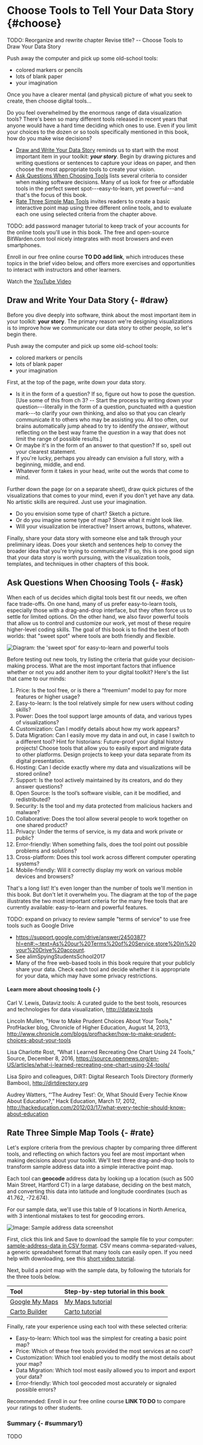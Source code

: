 # Choose Tools to Tell Your Data Story {#choose}

TODO: Reorganize and rewrite chapter
Revise title? -- Choose Tools to Draw Your Data Story

Push away the computer and pick up some old-school tools:

  - colored markers or pencils
  - lots of blank paper
  - your imagination

Once you have a clearer mental (and physical) picture of what you seek to create, then choose digital tools...


Do you feel overwhelmed by the enormous range of data visualization tools? There's been so many different tools released in recent years that anyone would have a hard time deciding which ones to use. Even if you limit your choices to the dozen or so tools specifically mentioned in this book, how do you make wise decisions?

- [Draw and Write Your Data Story](draw.html) reminds us to start with the most important item in your toolkit: ***your story***. Begin by drawing pictures and writing questions or sentences to capture your ideas on paper, and then choose the most appropriate tools to create your vision.
- [Ask Questions When Choosing Tools](ask.html) lists several criteria to consider when making software decisions. Many of us look for free or affordable tools in the perfect sweet spot---easy-to-learn, yet powerful---and that's the focus of this book.
- [Rate Three Simple Map Tools](rate.html) invites readers to create a basic interactive point map using three different online tools, and to evaluate each one using selected criteria from the chapter above.

TODO: add password manager tutorial to keep track of your accounts for the online tools you'll use in this book. The free and open-source BitWarden.com tool nicely integrates with most browsers and even smartphones.

Enroll in our free online course **TO DO add link**, which introduces these topics in the brief video below, and offers more exercises and opportunities to interact with instructors and other learners.

Watch the [YouTube Video](https://youtu.be/SS1BGp_lxnU)

## Draw and Write Your Data Story {- #draw}
Before you dive deeply into software, think about the most important item in your toolkit: **your story**. The primary reason we're designing visualizations is to improve how we communicate our data story to other people, so let's begin there.

Push away the computer and pick up some old-school tools:

  - colored markers or pencils
  - lots of blank paper
  - your imagination

First, at the top of the page, write down your data story.

- Is it in the form of a question? If so, figure out how to pose the question. [Use some of this from ch 3? -- Start the process by writing down your question---literally in the form of a question, punctuated with a question mark---to clarify your own thinking, and also so that you can clearly communicate it to others who may be assisting you. All too often, our brains automatically jump ahead to try to identify the *answer*, without reflecting on the best way frame the *question* in a way that does not limit the range of possible results.]
- Or maybe it's in the form of an answer to that question? If so, spell out your clearest statement.
- If you're lucky, perhaps you already can envision a full story, with a beginning, middle, and end.
- Whatever form it takes in your head, write out the words that come to mind.

Further down the page (or on a separate sheet), draw quick pictures of the visualizations that comes to your mind, even if you don't yet have any data. No artistic skills are required. Just use your imagination.
- Do you envision some type of chart? Sketch a picture.
- Or do you imagine some type of map? Show what it might look like.
- Will your visualization be interactive? Insert arrows, buttons, whatever.

Finally, share your data story with someone else and talk through your preliminary ideas. Does your sketch and sentences help to convey the broader idea that you're trying to communicate? If so, this is one good sign that your data story is worth pursuing, with the visualization tools, templates, and techniques in other chapters of this book.

## Ask Questions When Choosing Tools {- #ask}
When each of us decides which digital tools best fit our needs, we often face trade-offs. On one hand, many of us prefer easy-to-learn tools, especially those with a drag-and-drop interface, but they often force us to settle for limited options. On the other hand, we also favor powerful tools that allow us to control and customize our work, yet most of these require higher-level coding skills. The goal of this book is to find the best of both worlds: that "sweet spot" where tools are both friendly and flexible.

![Diagram: the 'sweet spot' for easy-to-learn and powerful tools](images/01-choose/tool-sweet-spot.png)

Before testing out new tools, try listing the criteria that guide your decision-making process. What are the most important factors that influence whether or not you add another item to your digital toolkit? Here's the list that came to our minds:

1. Price: Is the tool free, or is there a “freemium” model to pay for more features or higher usage?
2. Easy-to-learn: Is the tool relatively simple for new users without coding skills?
3. Power: Does the tool support large amounts of data, and various types of visualizations?
4. Customization: Can I modify details about how my work appears?
5. Data Migration: Can I easily move my data in and out, in case I switch to a different tool? Hint for historians: Future-proof your digital history projects! Choose tools that allow you to easily export and migrate data to other platforms. Design projects to keep your data separate from its digital presentation.
6. Hosting: Can I decide exactly where my data and visualizations will be stored online?
7. Support: Is the tool actively maintained by its creators, and do they answer questions?
8. Open Source: Is the tool’s software visible, can it be modified, and redistributed?
9. Security: Is the tool and my data protected from malicious hackers and malware?
10. Collaborative: Does the tool allow several people to work together on one shared product?
11. Privacy: Under the terms of service, is my data and work private or public?
12. Error-friendly: When something fails, does the tool point out possible problems and solutions?
13. Cross-platform: Does this tool work across different computer operating systems?
14. Mobile-friendly: Will it correctly display my work on various mobile devices and browsers?

That's a long list! It's even longer than the number of tools we'll mention in this book. But don't let it overwhelm you. The diagram at the top of the page illustrates the two most important criteria for the many free tools that are currently available: easy-to-learn and powerful features.

TODO: expand on privacy to review sample "terms of service" to use free tools such as Google Drive
- https://support.google.com/drive/answer/2450387?hl=en#:~:text=As%20our%20Terms%20of%20Service,store%20in%20your%20Drive%20account.
- See alimSpyingStudentsSchool2017
- Many of the free web-based tools in this book require that your publicly share your data. Check each tool and decide whether it is appropriate for your data, which may have some privacy restrictions.

#### Learn more about choosing tools {-}

Carl V. Lewis, Dataviz.tools: A curated guide to the best tools, resources and technologies for data visualization, http://dataviz.tools

Lincoln Mullen, "How to Make Prudent Choices About Your Tools," ProfHacker blog, Chronicle of Higher Education, August 14, 2013, http://www.chronicle.com/blogs/profhacker/how-to-make-prudent-choices-about-your-tools

Lisa Charlotte Rost, “What I Learned Recreating One Chart Using 24 Tools,” Source, December 8, 2016, https://source.opennews.org/en-US/articles/what-i-learned-recreating-one-chart-using-24-tools/

Lisa Spiro and colleagues, DiRT: Digital Research Tools Directory (formerly Bamboo), http://dirtdirectory.org

Audrey Watters, “‘The Audrey Test’: Or, What Should Every Techie Know About Education?,” Hack Education, March 17, 2012, http://hackeducation.com/2012/03/17/what-every-techie-should-know-about-education

## Rate Three Simple Map Tools {- #rate}
Let's explore criteria from the previous chapter by comparing three different tools, and reflecting on which factors you feel are most important when making decisions about your toolkit. We'll test three drag-and-drop tools to transform sample address data into a simple interactive point map.

Each tool can **geocode** address data by looking up a location (such as 500 Main Street, Hartford CT) in a large database, deciding on the best match, and converting this data into latitude and longitude coordinates (such as 41.762, -72.674).

For our sample data, we'll use this table of 9 locations in North America, with 3 intentional mistakes to test for geocoding errors.

![Image: Sample address data screenshot](images/01-choose/sample-address-screenshot.png)

First, click this link and Save to download the sample file to your computer: [sample-address-data in CSV format](data/sample-address-data.csv). CSV means comma-separated-values, a generic spreadsheet format that many tools can easily open. If you need help with downloading, see this [short video tutorial](https://www.youtube.com/watch?v=-04PQldP9HQ).

Next, build a point map with the sample data, by following the tutorials for the three tools below.

| Tool |  Step-by-step tutorial in this book |
| :---- | :---- |
| [Google My Maps](https://www.google.com/maps/d/) | [My Maps tutorial](mymaps) |
| [Carto Builder](http://carto.com) | [Carto tutorial](carto) |

Finally, rate your experience using each tool with these selected criteria:

- Easy-to-learn: Which tool was the simplest for creating a basic point map?
- Price: Which of these free tools provided the most services at no cost?
- Customization: Which tool enabled you to modify the most details about your map?
- Data Migration: Which tool most easily allowed you to import and export your data?
- Error-friendly: Which tool geocoded most accurately or signaled possible errors?

Recommended: Enroll in our free online course **LINK TO DO** to compare your ratings to other students.

### Summary {- #summary1}
TODO
